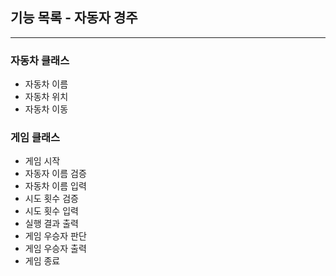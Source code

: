 ## 기능 목록 - 자동자 경주

---
### 자동차 클래스
- 자동차 이름
- 자동차 위치
- 자동차 이동

### 게임 클래스
- 게임 시작
- 자동자 이름 검증
- 자동차 이름 입력
- 시도 횟수 검증
- 시도 횟수 입력
- 실행 결과 출력
- 게임 우승자 판단
- 게임 우승자 출력
- 게임 종료
